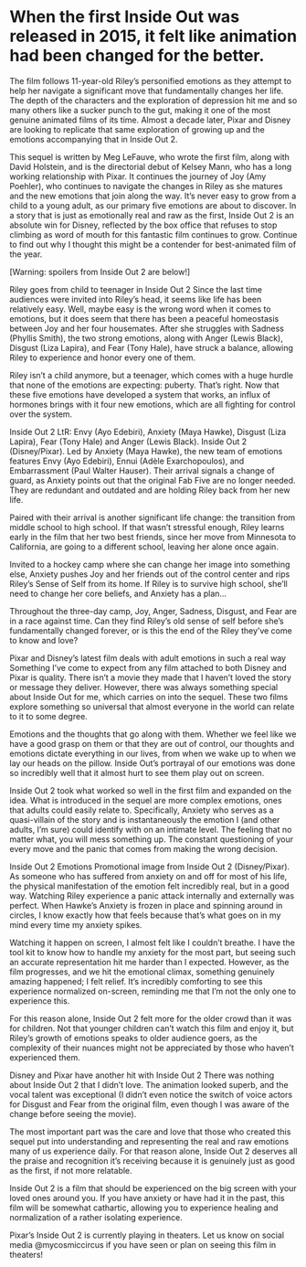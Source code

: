 # When the first Inside Out was released in 2015, it felt like animation had been changed for the better. 

The film follows 11-year-old Riley’s personified emotions as they attempt to help her navigate a significant move that fundamentally changes her life. The depth of the characters and the exploration of depression hit me and so many others like a sucker punch to the gut, making it one of the most genuine animated films of its time. Almost a decade later, Pixar and Disney are looking to replicate that same exploration of growing up and the emotions accompanying that in Inside Out 2. 

This sequel is written by Meg LeFauve, who wrote the first film, along with David Holstein, and is the directorial debut of Kelsey Mann, who has a long working relationship with Pixar. It continues the journey of Joy (Amy Poehler), who continues to navigate the changes in Riley as she matures and the new emotions that join along the way. It’s never easy to grow from a child to a young adult, as our primary five emotions are about to discover. In a story that is just as emotionally real and raw as the first, Inside Out 2 is an absolute win for Disney, reflected by the box office that refuses to stop climbing as word of mouth for this fantastic film continues to grow. Continue to find out why I thought this might be a contender for best-animated film of the year. 

[Warning: spoilers from Inside Out 2 are below!]

Riley goes from child to teenager in Inside Out 2
Since the last time audiences were invited into Riley’s head, it seems like life has been relatively easy. Well, maybe easy is the wrong word when it comes to emotions, but it does seem that there has been a peaceful homeostasis between Joy and her four housemates. After she struggles with Sadness (Phyllis Smith), the two strong emotions, along with Anger (Lewis Black), Disgust (Liza Lapira), and Fear (Tony Hale), have struck a balance, allowing Riley to experience and honor every one of them. 

Riley isn’t a child anymore, but a teenager, which comes with a huge hurdle that none of the emotions are expecting: puberty. That’s right. Now that these five emotions have developed a system that works, an influx of hormones brings with it four new emotions, which are all fighting for control over the system. 

Inside Out 2
LtR: Envy (Ayo Edebiri), Anxiety (Maya Hawke), Disgust (Liza Lapira), Fear (Tony Hale) and Anger (Lewis Black). Inside Out 2 (Disney/Pixar).
Led by Anxiety (Maya Hawke), the new team of emotions features Envy (Ayo Edebiri), Ennui (Adèle Exarchopoulos), and Embarrassment (Paul Walter Hauser). Their arrival signals a change of guard, as Anxiety points out that the original Fab Five are no longer needed. They are redundant and outdated and are holding Riley back from her new life. 

Paired with their arrival is another significant life change: the transition from middle school to high school. If that wasn’t stressful enough, Riley learns early in the film that her two best friends, since her move from Minnesota to California, are going to a different school, leaving her alone once again.

Invited to a hockey camp where she can change her image into something else, Anxiety pushes Joy and her friends out of the control center and rips Riley’s Sense of Self from its home. If Riley is to survive high school, she’ll need to change her core beliefs, and Anxiety has a plan…

Throughout the three-day camp, Joy, Anger, Sadness, Disgust, and Fear are in a race against time. Can they find Riley’s old sense of self before she’s fundamentally changed forever, or is this the end of the Riley they’ve come to know and love?

Pixar and Disney’s latest film deals with adult emotions in such a real way
Something I’ve come to expect from any film attached to both Disney and Pixar is quality. There isn’t a movie they made that I haven’t loved the story or message they deliver. However, there was always something special about Inside Out for me, which carries on into the sequel. These two films explore something so universal that almost everyone in the world can relate to it to some degree. 

Emotions and the thoughts that go along with them. Whether we feel like we have a good grasp on them or that they are out of control, our thoughts and emotions dictate everything in our lives, from when we wake up to when we lay our heads on the pillow. Inside Out’s portrayal of our emotions was done so incredibly well that it almost hurt to see them play out on screen. 

Inside Out 2 took what worked so well in the first film and expanded on the idea. What is introduced in the sequel are more complex emotions, ones that adults could easily relate to. Specifically, Anxiety who serves as a quasi-villain of the story and is instantaneously the emotion I (and other adults, I’m sure) could identify with on an intimate level. The feeling that no matter what, you will mess something up. The constant questioning of your every move and the panic that comes from making the wrong decision.

Inside Out 2 Emotions
Promotional image from Inside Out 2 (Disney/Pixar).
As someone who has suffered from anxiety on and off for most of his life, the physical manifestation of the emotion felt incredibly real, but in a good way. Watching Riley experience a panic attack internally and externally was perfect. When Hawke’s Anxiety is frozen in place and spinning around in circles, I know exactly how that feels because that’s what goes on in my mind every time my anxiety spikes.

Watching it happen on screen, I almost felt like I couldn’t breathe. I have the tool kit to know how to handle my anxiety for the most part, but seeing such an accurate representation hit me harder than I expected. However, as the film progresses, and we hit the emotional climax, something genuinely amazing happened; I felt relief. It’s incredibly comforting to see this experience normalized on-screen, reminding me that I’m not the only one to experience this.

For this reason alone, Inside Out 2 felt more for the older crowd than it was for children. Not that younger children can’t watch this film and enjoy it, but Riley’s growth of emotions speaks to older audience goers, as the complexity of their nuances might not be appreciated by those who haven’t experienced them.

Disney and Pixar have another hit with Inside Out 2
There was nothing about Inside Out 2 that I didn’t love. The animation looked superb, and the vocal talent was exceptional (I didn’t even notice the switch of voice actors for Disgust and Fear from the original film, even though I was aware of the change before seeing the movie).

The most important part was the care and love that those who created this sequel put into understanding and representing the real and raw emotions many of us experience daily. For that reason alone, Inside Out 2 deserves all the praise and recognition it’s receiving because it is genuinely just as good as the first, if not more relatable.

Inside Out 2 is a film that should be experienced on the big screen with your loved ones around you. If you have anxiety or have had it in the past, this film will be somewhat cathartic, allowing you to experience healing and normalization of a rather isolating experience.

Pixar’s Inside Out 2 is currently playing in theaters. Let us know on social media @mycosmiccircus if you have seen or plan on seeing this film in theaters!
